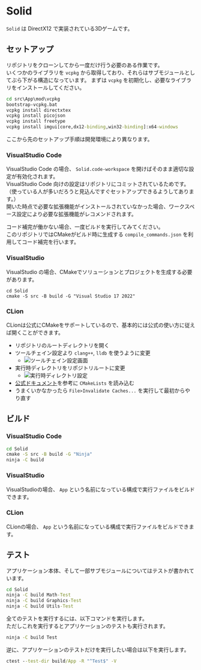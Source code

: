 # Solid
`Solid` は DirectX12 で実装されている3Dゲームです。

## セットアップ
リポジトリをクローンしてから一度だけ行う必要のある作業です。  
いくつかのライブラリを `vcpkg` から取得しており、それらはサブモジュールとしてぶら下がる構造になっています。
まずは `vcpkg` を初期化し、必要なライブラリをインストールしてください。
````bat
cd src\App\mod\vcpkg
bootstrap-vcpkg.bat
vcpkg install directxtex
vcpkg install picojson
vcpkg install freetype
vcpkg install imgui[core,dx12-binding,win32-binding]:x64-windows
````

ここから先のセットアップ手順は開発環境により異なります。

### VisualStudio Code
VisualStudio Code の場合、 `Solid.code-workspace` を開けばそのまま適切な設定が有効化されます。  
VisualStudio Code 向けの設定はリポジトリにコミットされているためです。  
（使っている人が多いだろうと見込んですぐセットアップできるようしてあります。）  
開いた時点で必要な拡張機能がインストールされていなかった場合、ワークスペース設定により必要な拡張機能がレコメンドされます。

コード補完が働かない場合、一度ビルドを実行してみてください。  
このリポジトリではCMakeがビルド時に生成する `compile_commands.json` を利用してコード補完を行います。

### VisualStudio
VisualStudio の場合、CMakeでソリューションとプロジェクトを生成する必要があります。
````
cd Solid
cmake -S src -B build -G "Visual Studio 17 2022"
````

### CLion
CLionは公式にCMakeをサポートしているので、基本的には公式の使い方に従えば開くことができます。

* リポジトリのルートディレクトリを開く
* ツールチェイン設定より `clang++`, `lldb` を使うように変更
    * ![ツールチェイン設定画面](doc/images/CLion_toolchain.png)
* 実行時ディレクトリをリポジトリルートに変更
    * ![実行時ディレクトリ設定](doc/images/CLion_cwd.png)
* [公式ドキュメント](https://pleiades.io/help/clion/reloading-project.html#manual-reload)を参考に `CMakeLists` を読み込む
* うまくいかなかったら `File>Invalidate Caches...` を実行して最初からやり直す

## ビルド

### VisualStudio Code
````bat
cd Solid
cmake -S src -B build -G "Ninja"
ninja -C build
````

### VisualStudio
VisualStudioの場合、 `App` という名前になっている構成で実行ファイルをビルドできます。

### CLion
CLionの場合、 `App` という名前になっている構成で実行ファイルをビルドできます。

## テスト
アプリケーション本体、そして一部サブモジュールについてはテストが書かれています。
````bat
cd Solid
ninja -C build Math-Test
ninja -C build Graphics-Test
ninja -C build Utils-Test
````

全てのテストを実行するには、以下コマンドを実行します。  
ただしこれを実行するとアプリケーションのテストも実行されます。
````bat
ninja -C build Test
````

逆に、アプリケーションのテストだけを実行したい場合は以下を実行します。
````bat
ctest --test-dir build/App -R "^Test$" -V
````